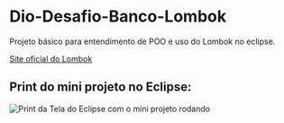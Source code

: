 # Dio-Desafio-Banco-Lombok
Projeto básico para entendimento de POO e uso do Lombok no eclipse.

[Site oficial do Lombok](https://projectlombok.org/)


## Print do mini projeto no Eclipse:

![Print da Tela do Eclipse com o mini projeto rodando](https://i.postimg.cc/9fn5fdZp/Ubuntu-21-10-2022-02-25-01-50-11.png)


